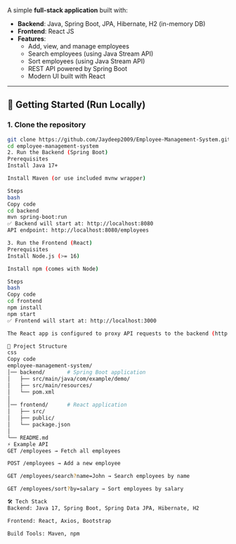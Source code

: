 

A simple **full-stack application** built with:
- **Backend**: Java, Spring Boot, JPA, Hibernate, H2 (in-memory DB)
- **Frontend**: React JS
- **Features**:
  - Add, view, and manage employees
  - Search employees (using Java Stream API)
  - Sort employees (using Java Stream API)
  - REST API powered by Spring Boot
  - Modern UI built with React

---

## 🚀 Getting Started (Run Locally)

### 1. Clone the repository
```bash
git clone https://github.com/Jaydeep2009/Employee-Management-System.git
cd employee-management-system
2. Run the Backend (Spring Boot)
Prerequisites
Install Java 17+

Install Maven (or use included mvnw wrapper)

Steps
bash
Copy code
cd backend
mvn spring-boot:run
✅ Backend will start at: http://localhost:8080
API endpoint: http://localhost:8080/employees

3. Run the Frontend (React)
Prerequisites
Install Node.js (>= 16)

Install npm (comes with Node)

Steps
bash
Copy code
cd frontend
npm install
npm start
✅ Frontend will start at: http://localhost:3000

The React app is configured to proxy API requests to the backend (http://localhost:8080).

📂 Project Structure
css
Copy code
employee-management-system/
│── backend/       # Spring Boot application
│   ├── src/main/java/com/example/demo/
│   ├── src/main/resources/
│   └── pom.xml
│
│── frontend/      # React application
│   ├── src/
│   ├── public/
│   └── package.json
│
└── README.md
⚡ Example API
GET /employees → Fetch all employees

POST /employees → Add a new employee

GET /employees/search?name=John → Search employees by name

GET /employees/sort?by=salary → Sort employees by salary

🛠 Tech Stack
Backend: Java 17, Spring Boot, Spring Data JPA, Hibernate, H2

Frontend: React, Axios, Bootstrap

Build Tools: Maven, npm

